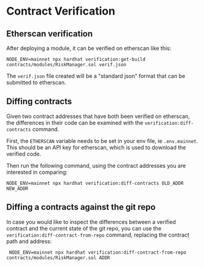 # Contract Verification

## Etherscan verification

After deploying a module, it can be verified on etherscan like this:

    NODE_ENV=mainnet npx hardhat verification:get-build contracts/modules/RiskManager.sol verif.json

The `verif.json` file created will be a "standard json" format that can be submitted to etherscan.

## Diffing contracts

Given two contract addresses that have both been verified on etherscan, the differences in their code can be examined with the `verification:diff-contracts` command.

First, the `ETHERSCAN` variable needs to be set in your env file, ie `.env.mainnet`. This should be an API key for etherscan, which is used to download the verified code.

Then run the following command, using the contract addresses you are interested in comparing:

    NODE_ENV=mainnet npx hardhat verification:diff-contracts OLD_ADDR NEW_ADDR

## Diffing a contracts against the git repo

In case you would like to inspect the differences between a verified contract and the current state of the git repo, you can use the `verification:diff-contract-from-repo` command, replacing the contract path and address:

     NODE_ENV=mainnet npx hardhat verification:diff-contract-from-repo contracts/modules/RiskManager.sol ADDR
